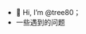 - 👋 Hi, I’m @tree80；
- 一些遇到的问题
  

<!---
tree80/tree80 is a ✨ special ✨ repository because its `README.md` (this file) appears on your GitHub profile.
You can click the Preview link to take a look at your changes.
--->
